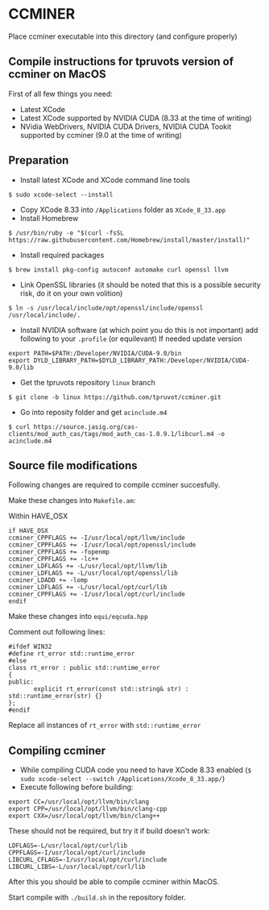 # CCMINER

Place ccminer executable into this directory (and configure properly)

## Compile instructions for tpruvots version of ccminer on MacOS

First of all few things you need:

 - Latest XCode
 - Latest XCode supported by NVIDIA CUDA (8.33 at the time of writing)
 - NVidia WebDrivers, NVIDIA CUDA Drivers, NVIDIA CUDA Tookit supported by ccminer (9.0 at the time of writing)

## Preparation

- Install latest XCode and XCode command line tools

```
$ sudo xcode-select --install
```

- Copy XCode 8.33 into `/Applications` folder as `XCode_8_33.app`
- Install Homebrew

```
$ /usr/bin/ruby -e "$(curl -fsSL https://raw.githubusercontent.com/Homebrew/install/master/install)"
```

- Install required packages

```
$ brew install pkg-config autoconf automake curl openssl llvm
```

- Link OpenSSL libraries (it should be noted that this is a possible security risk, do it on your own volition)

```
$ ln -s /usr/local/include/opt/openssl/include/openssl /usr/local/include/.
```

- Install NVIDIA software (at which point you do this is not important) add following to your `.profile` (or equilevant) If needed update version

```
export PATH=$PATH:/Developer/NVIDIA/CUDA-9.0/bin
export DYLD_LIBRARY_PATH=$DYLD_LIBRARY_PATH:/Developer/NVIDIA/CUDA-9.0/lib
```

- Get the tpruvots repository `linux` branch

```
$ git clone -b linux https://github.com/tpruvot/ccminer.git
```

- Go into reposity folder and get `acinclude.m4`

```
$ curl https://source.jasig.org/cas-clients/mod_auth_cas/tags/mod_auth_cas-1.0.9.1/libcurl.m4 -o acinclude.m4
```

## Source file modifications

Following changes are required to compile ccminer succesfully.

Make these changes into `Makefile.am`:

Within HAVE_OSX
```
if HAVE_OSX
ccminer_CPPFLAGS += -I/usr/local/opt/llvm/include 
ccminer_CPPFLAGS += -I/usr/local/opt/openssl/include
ccminer_CPPFLAGS += -fopenmp
ccminer_CPPFLAGS += -lc++
ccminer_LDFLAGS += -L/usr/local/opt/llvm/lib
ccminer_LDFLAGS += -L/usr/local/opt/openssl/lib
ccminer_LDADD += -lomp
ccminer_LDFLAGS += -L/usr/local/opt/curl/lib
ccminer_CPPFLAGS += -I/usr/local/opt/curl/include
endif
```

Make these changes into `equi/eqcuda.hpp`

Comment out following lines:

```
#ifdef WIN32
#define rt_error std::runtime_error
#else
class rt_error : public std::runtime_error
{
public:
       explicit rt_error(const std::string& str) : std::runtime_error(str) {}
};
#endif
```

Replace all instances of `rt_error` with `std::runtime_error`

## Compiling ccminer

 - While compiling CUDA code you need to have XCode 8.33 enabled (`$ sudo xcode-select --switch /Applications/Xcode_8_33.app/`)
 - Execute following before building:

```
export CC=/usr/local/opt/llvm/bin/clang
export CPP=/usr/local/opt/llvm/bin/clang-cpp
export CXX=/usr/local/opt/llvm/bin/clang++
```

These should not be required, but try it if build doesn't work:
```
LDFLAGS=-L/usr/local/opt/curl/lib
CPPFLAGS=-I/usr/local/opt/curl/include
LIBCURL_CFLAGS=-I/usr/local/opt/curl/include
LIBCURL_LIBS=-L/usr/local/opt/curl/lib
```

After this you should be able to compile ccminer within MacOS.

Start compile with `./build.sh` in the repository folder.
